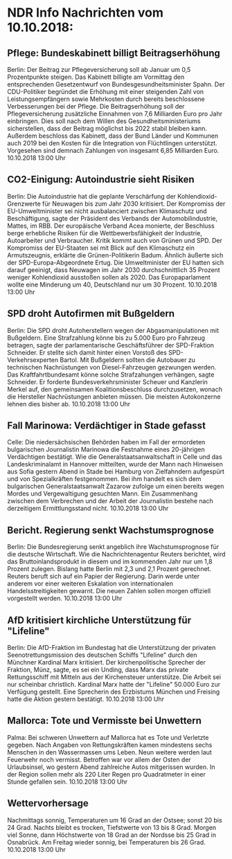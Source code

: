# NDR Info Nachrichten vom 10.10.2018:


## Pflege: Bundeskabinett billigt Beitragserhöhung
Berlin: Der Beitrag zur Pflegeversicherung soll ab Januar um 0,5 Prozentpunkte steigen. Das Kabinett billigte am Vormittag den entsprechenden Gesetzentwurf von Bundesgesundheitsminister Spahn. Der CDU-Politiker begründet die Erhöhung mit einer steigenden Zahl von Leistungsempfängern sowie Mehrkosten durch bereits beschlossene Verbesserungen bei der Pflege. Die Beitragserhöhung soll der Pflegeversicherung zusätzliche Einnahmen von 7,6 Milliarden Euro pro Jahr einbringen. Dies soll nach dem Willen des Gesundheitsministeriums sicherstellen, dass der Beitrag möglichst bis 2022 stabil bleiben kann. Außerdem beschloss das Kabinett, dass der Bund Länder und Kommunen auch 2019 bei den Kosten für die Integration von Flüchtlingen unterstützt. Vorgesehen sind demnach Zahlungen von insgesamt 6,85 Milliarden Euro. 10.10.2018 13:00 Uhr 

## CO2-Einigung: Autoindustrie sieht Risiken
Berlin: Die Autoindustrie hat die geplante Verschärfung der Kohlendioxid-Grenzwerte für Neuwagen bis zum Jahr 2030 kritisiert. Der Kompromiss der EU-Umweltminister sei nicht ausbalanciert zwischen Klimaschutz und Beschäftigung, sagte der Präsident des Verbands der Automobilindustrie, Mattes, im RBB. Der europäische Verband Acea monierte, der Beschluss berge erhebliche Risiken für die Wettbewerbsfähigkeit der Industrie, Autoarbeiter und Verbraucher. Kritik kommt auch von Grünen und SPD. Der Kompromiss der EU-Staaten sei mit Blick auf den Klimaschutz ein Armutszeugnis, erklärte die Grünen-Politikerin Badum. Ähnlich äußerte sich der SPD-Europa-Abgeordnete Ertug. Die Umweltminister der EU hatten sich darauf geeinigt, dass Neuwagen im Jahr 2030 durchschnittlich 35 Prozent weniger Kohlendioxid ausstoßen sollen als 2020. Das Europaparlament wollte eine Minderung um 40, Deutschland nur um 30 Prozent. 10.10.2018 13:00 Uhr 

## SPD droht Autofirmen mit Bußgeldern
Berlin: Die SPD droht Autoherstellern wegen der Abgasmanipulationen mit Bußgeldern. Eine Strafzahlung könne bis zu 5.000 Euro pro Fahrzeug betragen, sagte der parlamentarische Geschäftsführer der SPD-Fraktion Schneider. Er stellte sich damit hinter einen Vorstoß des SPD-Verkehrsexperten Bartol. Mit Bußgeldern sollten die Autobauer zu technischen Nachrüstungen von Diesel-Fahrzeugen gezwungen werden. Das Kraftfahrtbundesamt könne solche Strafzahungen verhängen, sagte Schneider. Er forderte Bundesverkehrsminister Scheuer und Kanzlerin Merkel auf, den gemeinsamen Koalitionsbeschluss durchzusetzen, wonach die Hersteller Nachrüstungen anbieten müssen. Die meisten Autokonzerne lehnen dies bisher ab. 10.10.2018 13:00 Uhr 

## Fall Marinowa: Verdächtiger in Stade gefasst
Celle: Die niedersächsischen Behörden haben im Fall der ermordeten bulgarischen Journalistin Marinowa die Festnahme eines 20-jährigen Verdächtigen bestätigt. Wie die Generalstaatsanwaltschaft in Celle und das Landeskriminalamt in Hannover mitteilten, wurde der Mann nach Hinweisen aus Sofia gestern Abend in Stade bei Hamburg von Zielfahndern aufgespürt und von Spezialkräften festgenommen. Bei ihm handelt es sich dem bulgarischen Generalstaatsanwalt Zazarow zufolge um einen bereits wegen Mordes und Vergewaltigung gesuchten Mann. Ein Zusammenhang zwischen dem Verbrechen und der Arbeit der Journalistin bestehe nach derzeitigem Ermittlungsstand nicht. 10.10.2018 13:00 Uhr 

## Bericht. Regierung senkt Wachstumsprognose
Berlin: Die Bundesregierung senkt angeblich ihre Wachstumsprognose für die deutsche Wirtschaft. Wie die Nachrichtenagentur Reuters berichtet, wird das Bruttoinlandsprodukt in diesem und im kommenden Jahr nur um 1,8 Prozent zulegen. Bislang hatte Berlin mit 2,3 und 2,1 Prozent gerechnet. Reuters beruft sich auf ein Papier der Regierung. Darin werde unter anderem vor einer weiteren Eskalation von internationalen Handelsstreitigkeiten gewarnt. Die neuen Zahlen sollen morgen offiziell vorgestellt werden. 10.10.2018 13:00 Uhr 

## AfD kritisiert kirchliche Unterstützung für "Lifeline"
Berlin: Die AfD-Fraktion im Bundestag hat die Unterstützung der privaten Seenotrettungsmission des deutschen Schiffs "Lifeline" durch den Münchner Kardinal Marx kritisiert. Der kirchenpolitische Sprecher der Fraktion, Münz, sagte, es sei ein Unding, dass Marx das private Rettungsschiff mit Mitteln aus der Kirchensteuer unterstütze. Die Arbeit sei nur scheinbar christlich. Kardinal Marx hatte der "Lifeline" 50.000 Euro zur Verfügung gestellt. Eine Sprecherin des Erzbistums München und Freising hatte die Aktion gestern bestätigt. 10.10.2018 13:00 Uhr 

## Mallorca: Tote und Vermisste bei Unwettern
Palma: Bei schweren Unwettern auf Mallorca hat es Tote und Verletzte gegeben. Nach Angaben von Rettungskräften kamen mindestens sechs Menschen in den Wassermassen ums Leben. Neun weitere werden laut Feuerwehr noch vermisst. Betroffen war vor allem der Osten der Urlaubsinsel, wo gestern Abend zahlreiche Autos mitgerissen wurden. In der Region sollen mehr als 220 Liter Regen pro Quadratmeter in einer Stunde gefallen sein. 10.10.2018 13:00 Uhr 

## Wettervorhersage
Nachmittags sonnig, Temperaturen um 16 Grad an der Ostsee; sonst  20 bis 24 Grad. Nachts bleibt es trocken, Tiefstwerte von 13 bis 8 Grad. Morgen viel Sonne, dann Höchstwerte von 18 Grad an der Nordsse bis 25 Grad in Osnabrück. Am Freitag wieder sonnig, bei Temperaturen bis 26 Grad. 10.10.2018 13:00 Uhr 
